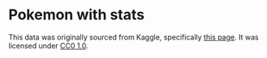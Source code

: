 # Pokemon with stats

This data was originally sourced from Kaggle, specifically [this page](https://www.kaggle.com/abcsds/pokemon/version/2). It was licensed under [CC0 1.0](https://creativecommons.org/publicdomain/zero/1.0/). 
